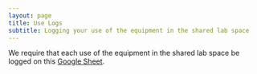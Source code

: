 ```yaml
---
layout: page
title: Use Logs
subtitle: Logging your use of the equipment in the shared lab space
---
```


We require that each use of the equipment in the shared lab space be logged on this [Google Sheet]([https://docs.google.com/spreadsheets/d/1M0RQYTqQwLS7puzn443S4CVAufBNgKyocfamQ179edU/edit?usp=sharing](https://docs.google.com/spreadsheets/d/1TGfvGJsrx5Ry9epU14SE0s7bZ0lbE_-PnrL7nbiY0P0/edit?usp=sharing)).
